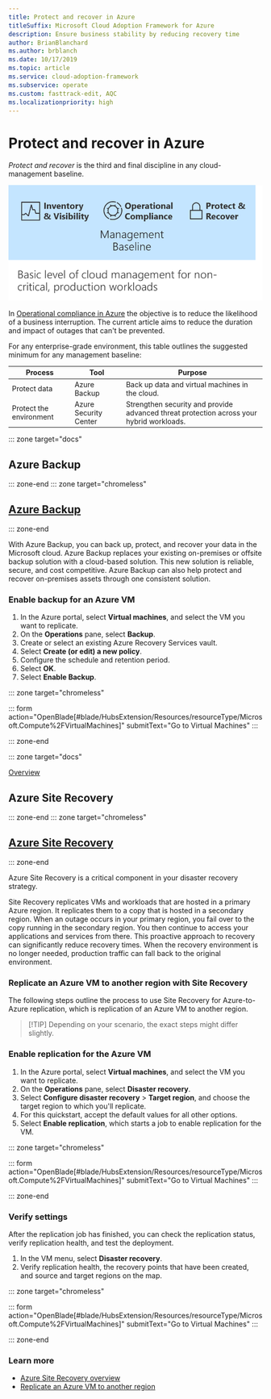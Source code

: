 ```yaml
---
title: Protect and recover in Azure
titleSuffix: Microsoft Cloud Adoption Framework for Azure
description: Ensure business stability by reducing recovery time
author: BrianBlanchard
ms.author: brblanch
ms.date: 10/17/2019
ms.topic: article
ms.service: cloud-adoption-framework
ms.subservice: operate
ms.custom: fasttrack-edit, AQC
ms.localizationpriority: high
---
```


# Protect and recover in Azure

_Protect and recover_ is the third and final discipline in any cloud-management baseline.

![Cloud Management Baseline](../../_images/manage/management-baseline.png)

In [Operational compliance in Azure](./operational-compliance.md) the objective is to reduce the likelihood of a business interruption. The current article aims to reduce the duration and impact of outages that can't be prevented.

For any enterprise-grade environment, this table outlines the suggested minimum for any management baseline:

|Process  |Tool  |Purpose  |
|---------|---------|---------|
|Protect data|Azure Backup|Back up data and virtual machines in the cloud.|
|Protect the environment|Azure Security Center|Strengthen security and provide advanced threat protection across your hybrid workloads.|

::: zone target="docs"

## Azure Backup

::: zone-end
::: zone target="chromeless"

## [Azure Backup](#tab/UpdbackupateManagement)

::: zone-end

With Azure Backup, you can back up, protect, and recover your data in the Microsoft cloud. Azure Backup replaces your existing on-premises or offsite backup solution with a cloud-based solution. This new solution is reliable, secure, and cost competitive. Azure Backup can also help protect and recover on-premises assets through one consistent solution.

### Enable backup for an Azure VM

1. In the Azure portal, select **Virtual machines**, and select the VM you want to replicate.
1. On the **Operations** pane, select **Backup**.
1. Create or select an existing Azure Recovery Services vault.
1. Select **Create (or edit) a new policy**.
1. Configure the schedule and retention period.
1. Select **OK**.
1. Select **Enable Backup**.

::: zone target="chromeless"

::: form action="OpenBlade[#blade/HubsExtension/Resources/resourceType/Microsoft.Compute%2FVirtualMachines]" submitText="Go to Virtual Machines" :::

::: zone-end

::: zone target="docs"

[Overview](https://docs.microsoft.com/azure/backup/backup-introduction-to-azure-backup)

## Azure Site Recovery

::: zone-end
::: zone target="chromeless"

## [Azure Site Recovery](#tab/siterecovery)

::: zone-end

Azure Site Recovery is a critical component in your disaster recovery strategy.

Site Recovery replicates VMs and workloads that are hosted in a primary Azure region. It replicates them to a copy that is hosted in a secondary region. When an outage occurs in your primary region, you fail over to the copy running in the secondary region. You then continue to access your applications and services from there. This proactive approach to recovery can significantly reduce recovery times. When the recovery environment is no longer needed, production traffic can fall back to the original environment.

### Replicate an Azure VM to another region with Site Recovery

The following steps outline the process to use Site Recovery for Azure-to-Azure replication, which is replication of an Azure VM to another region.
>
> [!TIP]
> Depending on your scenario, the exact steps might differ slightly.
>

### Enable replication for the Azure VM

1. In the Azure portal, select **Virtual machines**, and select the VM you want to replicate.
1. On the **Operations** pane, select **Disaster recovery**.
1. Select **Configure disaster recovery** > **Target region**, and choose the target region to which you'll replicate.
1. For this quickstart, accept the default values for all other options.
1. Select **Enable replication**, which starts a job to enable replication for the VM.

::: zone target="chromeless"

::: form action="OpenBlade[#blade/HubsExtension/Resources/resourceType/Microsoft.Compute%2FVirtualMachines]" submitText="Go to Virtual Machines" :::

::: zone-end

### Verify settings

After the replication job has finished, you can check the replication status, verify replication health, and test the deployment.

1. In the VM menu, select **Disaster recovery**.
1. Verify replication health, the recovery points that have been created, and source and target regions on the map.

::: zone target="chromeless"

::: form action="OpenBlade[#blade/HubsExtension/Resources/resourceType/Microsoft.Compute%2FVirtualMachines]" submitText="Go to Virtual Machines" :::

::: zone-end

### Learn more

- [Azure Site Recovery overview](https://docs.microsoft.com/azure/site-recovery/site-recovery-overview)
- [Replicate an Azure VM to another region](https://docs.microsoft.com/azure/site-recovery/azure-to-azure-quickstart)
